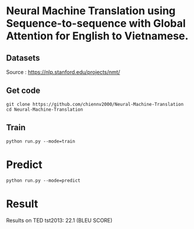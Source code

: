 # Neural Machine Translation using Sequence-to-sequence with Global Attention for English to Vietnamese.

## Datasets

Source : https://nlp.stanford.edu/projects/nmt/

## Get code
```
git clone https://github.com/chiennv2000/Neural-Machine-Translation
cd Neural-Machine-Translation
```

## Train 

```
python run.py --mode=train
```

# Predict
```
python run.py --mode=predict
```

# Result
Results on TED tst2013: 22.1 (BLEU SCORE)



